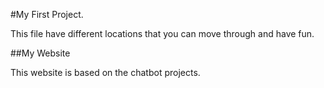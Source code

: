 #My First Project.

This file have different locations that you can move through and have fun.

##My Website

This website is based on the chatbot projects.
